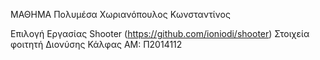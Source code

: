 ΜΑΘΗΜΑ Πολυμέσα
Χωριανόπουλος Κωνσταντίνος

Επιλογή Εργασίας  Shooter (https://github.com/ioniodi/shooter)
Στοιχεία φοιτητή
Διονύσης Κάλφας
ΑΜ: Π2014112
